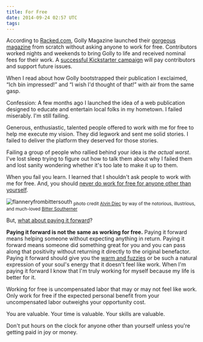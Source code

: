 ```yaml
---
title: For Free
date: 2014-09-24 02:57 UTC
tags:
---
```


According to [Racked.com](http://racked.com/archives/2014/09/16/golly-magazine-startup.php), Golly Magazine launched their [gorgeous magazine](http://www.gollymagazine.com/) from scratch without asking anyone to work for free. Contributors worked nights and weekends to bring Golly to life and received nominal fees for their work. A [successful Kickstarter campaign](https://www.kickstarter.com/projects/gollymagazine/golly-magazine) will pay contributors and support future issues.

When I read about how Golly bootstrapped their publication I exclaimed, “Ich bin impressed!” and “I wish I'd thought of that!” with air from the same gasp.

Confession: A few months ago I launched the idea of a web publication designed to educate and entertain local folks in my hometown. I failed miserably. I'm still failing.

Generous, enthusiastic, talented people offered to work with me for free to help me execute my vision. They did legwork and sent me solid stories. I failed to deliver the platform they deserved for those stories.

Failing a group of people who rallied behind your idea is *the actual worst*. I've lost sleep trying to figure out how to talk them about why I failed them and lost sanity wondering whether it's too late to make it up to them. 

When you fail you learn. I learned that I shouldn't ask people to work with me for free. And, you should [never do work for free for anyone other than yourself](https://twitter.com/MelanieCrissey/status/514597989986611200).

![flanneryfrombittersouth](/img/flanneryfrombittersouth.jpg)
<sub> photo credit <a href="http://alvindiec.com/">Alvin Diec</a> by way of the notorious, illustrious, and much-loved <a href="http://bittersoutherner.com/flannery-oconnor-walks-among-us-still">Bitter Southerner</a></sub>

But, [what about paying it forward](https://twitter.com/kevsandlin/status/514600711360102400)?

**Paying it forward is not the same as working for free.** Paying it forward means helping someone without expecting anything in return. Paying it forward means someone did something great for you and you can pass along that positivity without returning it directly to the original benefactor. Paying it forward should give you the [warm and fuzzies](http://31.media.tumblr.com/tumblr_m8gul4NjKF1rxn6k9o1_500.gif) or be such a natural expression of your soul's energy that it doesn't feel like work. When I'm paying it forward I know that I'm truly working for myself because my life is better for it.

Working for free is uncompensated labor that may or may not feel like work. Only work for free if the expected personal benefit from your uncompensated labor outweighs your opportunity cost.

You are valuable. Your time is valuable. Your skills are valuable. 

Don't put hours on the clock for anyone other than yourself unless you're getting paid in joy or money.

